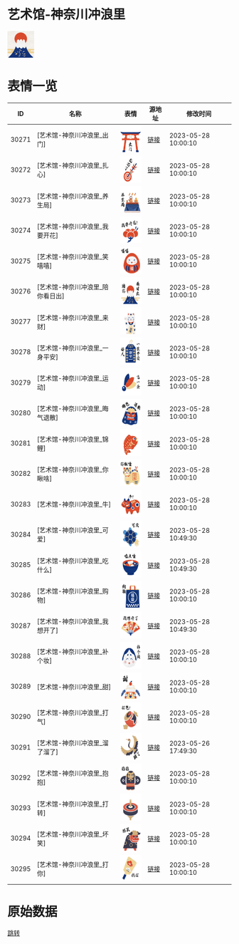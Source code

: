 # 艺术馆-神奈川冲浪里

<img src="./cover.png" height="60" alt="cover" />

# 表情一览

|ID|名称|表情|源地址|修改时间|
|----|----|----|----|----|
|30271|[艺术馆-神奈川冲浪里_出门]|<img src="./pic/030271_%5B艺术馆-神奈川冲浪里_出门%5D.png" height="60" alt="出门"/>|[链接](https://i0.hdslb.com/bfs/garb/962b1ded0f9bbe96cb0a971e6bb38ac2c9b3dacb.png)|2023-05-28 10:00:10|
|30272|[艺术馆-神奈川冲浪里_扎心]|<img src="./pic/030272_%5B艺术馆-神奈川冲浪里_扎心%5D.png" height="60" alt="扎心"/>|[链接](https://i0.hdslb.com/bfs/garb/5d7da203225b758fb6b9ce05900ee8e88ca3cd25.png)|2023-05-28 10:00:10|
|30273|[艺术馆-神奈川冲浪里_养生局]|<img src="./pic/030273_%5B艺术馆-神奈川冲浪里_养生局%5D.png" height="60" alt="养生局"/>|[链接](https://i0.hdslb.com/bfs/garb/63835cb8aef29053593052bf7d85b2ca6bf57c32.png)|2023-05-28 10:00:10|
|30274|[艺术馆-神奈川冲浪里_我要开花]|<img src="./pic/030274_%5B艺术馆-神奈川冲浪里_我要开花%5D.png" height="60" alt="我要开花"/>|[链接](https://i0.hdslb.com/bfs/garb/c94915dc75f13db08edab2bbe7263a24578db5c0.png)|2023-05-28 10:00:10|
|30275|[艺术馆-神奈川冲浪里_笑嘻嘻]|<img src="./pic/030275_%5B艺术馆-神奈川冲浪里_笑嘻嘻%5D.png" height="60" alt="笑嘻嘻"/>|[链接](https://i0.hdslb.com/bfs/garb/775e9704bb0976ca9223f97bd1c1b05cc00d52b4.png)|2023-05-28 10:00:10|
|30276|[艺术馆-神奈川冲浪里_陪你看日出]|<img src="./pic/030276_%5B艺术馆-神奈川冲浪里_陪你看日出%5D.png" height="60" alt="陪你看日出"/>|[链接](https://i0.hdslb.com/bfs/garb/e58651fa7712f88b49f65327d89ebfecb54cf0e5.png)|2023-05-28 10:00:10|
|30277|[艺术馆-神奈川冲浪里_来财]|<img src="./pic/030277_%5B艺术馆-神奈川冲浪里_来财%5D.png" height="60" alt="来财"/>|[链接](https://i0.hdslb.com/bfs/garb/b5908b8a715c0929b91fea4a8ef0c57fc278f15f.png)|2023-05-28 10:00:10|
|30278|[艺术馆-神奈川冲浪里_一身平安]|<img src="./pic/030278_%5B艺术馆-神奈川冲浪里_一身平安%5D.png" height="60" alt="一身平安"/>|[链接](https://i0.hdslb.com/bfs/garb/06c178eceeb8552a585d5bb8e876396e3b9f37e2.png)|2023-05-28 10:00:10|
|30279|[艺术馆-神奈川冲浪里_运动]|<img src="./pic/030279_%5B艺术馆-神奈川冲浪里_运动%5D.png" height="60" alt="运动"/>|[链接](https://i0.hdslb.com/bfs/garb/2f8524aa89482498e3c334258fb0a5c40377483c.png)|2023-05-28 10:00:10|
|30280|[艺术馆-神奈川冲浪里_晦气退散]|<img src="./pic/030280_%5B艺术馆-神奈川冲浪里_晦气退散%5D.png" height="60" alt="晦气退散"/>|[链接](https://i0.hdslb.com/bfs/garb/cfe33f1068359c94ef790de311641e05dc578287.png)|2023-05-28 10:00:10|
|30281|[艺术馆-神奈川冲浪里_锦鲤]|<img src="./pic/030281_%5B艺术馆-神奈川冲浪里_锦鲤%5D.png" height="60" alt="锦鲤"/>|[链接](https://i0.hdslb.com/bfs/garb/bc5d97417e1208d52857cab05727ef09c018aaa6.png)|2023-05-28 10:00:10|
|30282|[艺术馆-神奈川冲浪里_你瞅啥]|<img src="./pic/030282_%5B艺术馆-神奈川冲浪里_你瞅啥%5D.png" height="60" alt="你瞅啥"/>|[链接](https://i0.hdslb.com/bfs/garb/67798839018b61c822d4160a9cf29429bcf93680.png)|2023-05-28 10:00:10|
|30283|[艺术馆-神奈川冲浪里_牛]|<img src="./pic/030283_%5B艺术馆-神奈川冲浪里_牛%5D.png" height="60" alt="牛"/>|[链接](https://i0.hdslb.com/bfs/garb/e73886ba221680a37e4ed905ce686424f82a8c34.png)|2023-05-28 10:00:10|
|30284|[艺术馆-神奈川冲浪里_可爱]|<img src="./pic/030284_%5B艺术馆-神奈川冲浪里_可爱%5D.png" height="60" alt="可爱"/>|[链接](https://i0.hdslb.com/bfs/garb/a28ae96c0f70b9fc861bf9e07b88200d3527c588.png)|2023-05-28 10:49:30|
|30285|[艺术馆-神奈川冲浪里_吃什么]|<img src="./pic/030285_%5B艺术馆-神奈川冲浪里_吃什么%5D.png" height="60" alt="吃什么"/>|[链接](https://i0.hdslb.com/bfs/garb/63a3a4df65727b660d63e369723764bfd34a0beb.png)|2023-05-28 10:49:30|
|30286|[艺术馆-神奈川冲浪里_购物]|<img src="./pic/030286_%5B艺术馆-神奈川冲浪里_购物%5D.png" height="60" alt="购物"/>|[链接](https://i0.hdslb.com/bfs/garb/da2676ca56b313f60d1692c22b9ed688377817e4.png)|2023-05-28 10:00:10|
|30287|[艺术馆-神奈川冲浪里_我想开了]|<img src="./pic/030287_%5B艺术馆-神奈川冲浪里_我想开了%5D.png" height="60" alt="我想开了"/>|[链接](https://i0.hdslb.com/bfs/garb/2e6fa90dc6d53f2c7953248b7697ff1cc82196d2.png)|2023-05-28 10:49:30|
|30288|[艺术馆-神奈川冲浪里_补个妆]|<img src="./pic/030288_%5B艺术馆-神奈川冲浪里_补个妆%5D.png" height="60" alt="补个妆"/>|[链接](https://i0.hdslb.com/bfs/garb/63d0c5f7446cdeba4d45814a183a00165377bafb.png)|2023-05-28 10:00:10|
|30289|[艺术馆-神奈川冲浪里_甜]|<img src="./pic/030289_%5B艺术馆-神奈川冲浪里_甜%5D.png" height="60" alt="甜"/>|[链接](https://i0.hdslb.com/bfs/garb/ff51dbae3f5b1c34a6ddbaf70b10c33d9908dd96.png)|2023-05-28 10:00:10|
|30290|[艺术馆-神奈川冲浪里_打气]|<img src="./pic/030290_%5B艺术馆-神奈川冲浪里_打气%5D.png" height="60" alt="打气"/>|[链接](https://i0.hdslb.com/bfs/garb/e30c270571217ac4fbea4058c9ee662fe716a6a2.png)|2023-05-28 10:00:10|
|30291|[艺术馆-神奈川冲浪里_溜了溜了]|<img src="./pic/030291_%5B艺术馆-神奈川冲浪里_溜了溜了%5D.png" height="60" alt="溜了溜了"/>|[链接](https://i0.hdslb.com/bfs/garb/ec3474c197edd80e8712394033c4c61d471f8146.png)|2023-05-26 17:49:30|
|30292|[艺术馆-神奈川冲浪里_抱抱]|<img src="./pic/030292_%5B艺术馆-神奈川冲浪里_抱抱%5D.png" height="60" alt="抱抱"/>|[链接](https://i0.hdslb.com/bfs/garb/d6428fc3c2935026ea0ed463bb9c3ce410a8c5d3.png)|2023-05-28 10:00:10|
|30293|[艺术馆-神奈川冲浪里_打转]|<img src="./pic/030293_%5B艺术馆-神奈川冲浪里_打转%5D.png" height="60" alt="打转"/>|[链接](https://i0.hdslb.com/bfs/garb/600509bce9701647cab4bcd09494dc80c612a7f9.png)|2023-05-28 10:00:10|
|30294|[艺术馆-神奈川冲浪里_坏笑]|<img src="./pic/030294_%5B艺术馆-神奈川冲浪里_坏笑%5D.png" height="60" alt="坏笑"/>|[链接](https://i0.hdslb.com/bfs/garb/41f5900b6e2eda5820605bb4296c340712751e49.png)|2023-05-28 10:00:10|
|30295|[艺术馆-神奈川冲浪里_打你]|<img src="./pic/030295_%5B艺术馆-神奈川冲浪里_打你%5D.png" height="60" alt="打你"/>|[链接](https://i0.hdslb.com/bfs/garb/5fe0029e5c8444691786a72c2fa4e752db007b2b.png)|2023-05-28 10:00:10|

# 原始数据

[跳转](./raw.json)

